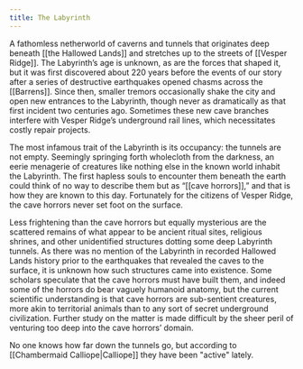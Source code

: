 ```yaml
---
title: The Labyrinth
---
```


A fathomless netherworld of caverns and tunnels that originates deep beneath [[the Hallowed Lands]] and stretches up to the streets of [[Vesper Ridge]]. The Labyrinth’s age is unknown, as are the forces that shaped it, but it was first discovered about 220 years before the events of our story after a series of destructive earthquakes opened chasms across the [[Barrens]]. Since then, smaller tremors occasionally shake the city and open new entrances to the Labyrinth, though never as dramatically as that first incident two centuries ago. Sometimes these new cave branches interfere with Vesper Ridge’s underground rail lines, which necessitates costly repair projects.

The most infamous trait of the Labyrinth is its occupancy: the tunnels are not empty. Seemingly springing forth wholecloth from the darkness, an eerie menagerie of creatures like nothing else in the known world inhabit the Labyrinth. The first hapless souls to encounter them beneath the earth could think of no way to describe them but as “[[cave horrors]],” and that is how they are known to this day. Fortunately for the citizens of Vesper Ridge, the cave horrors never set foot on the surface.

Less frightening than the cave horrors but equally mysterious are the scattered remains of what appear to be ancient ritual sites, religious shrines, and other unidentified structures dotting some deep Labyrinth tunnels. As there was no mention of the Labyrinth in recorded Hallowed Lands history prior to the earthquakes that revealed the caves to the surface, it is unknown how such structures came into existence. Some scholars speculate that the cave horrors must have built them, and indeed some of the horrors do bear vaguely humanoid anatomy, but the current scientific understanding is that cave horrors are sub-sentient creatures, more akin to territorial animals than to any sort of secret underground civilization. Further study on the matter is made difficult by the sheer peril of venturing too deep into the cave horrors’ domain.

No one knows how far down the tunnels go, but according to [[Chambermaid Calliope|Calliope]] they have been "active" lately.